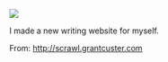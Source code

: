 ![](https://db-feed.s3.amazonaws.com/legacy/Screen_Shot_2019_10_16_at_10_46_10_AM-1571237223539.png)

I made a new writing website for myself.

From: http://scrawl.grantcuster.com